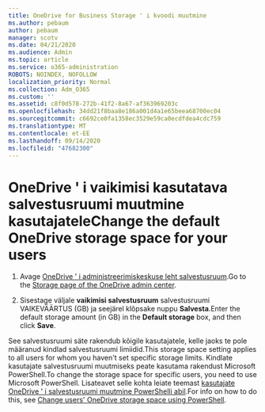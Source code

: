 ```yaml
---
title: OneDrive for Business Storage ' i kvoodi muutmine
ms.author: pebaum
author: pebaum
manager: scotv
ms.date: 04/21/2020
ms.audience: Admin
ms.topic: article
ms.service: o365-administration
ROBOTS: NOINDEX, NOFOLLOW
localization_priority: Normal
ms.collection: Adm_O365
ms.custom: ''
ms.assetid: c8f0d578-272b-41f2-8a67-af363969203c
ms.openlocfilehash: 34dd21f8baa8e186a001d4a1e65beea68700ec04
ms.sourcegitcommit: c6692ce0fa1358ec3529e59ca0ecdfdea4cdc759
ms.translationtype: MT
ms.contentlocale: et-EE
ms.lasthandoff: 09/14/2020
ms.locfileid: "47682300"
---
```

# <a name="change-the-default-onedrive-storage-space-for-your-users"></a><span data-ttu-id="098c7-102">OneDrive ' i vaikimisi kasutatava salvestusruumi muutmine kasutajatele</span><span class="sxs-lookup"><span data-stu-id="098c7-102">Change the default OneDrive storage space for your users</span></span>

1. <span data-ttu-id="098c7-103">Avage [OneDrive ' i administreerimiskeskuse leht salvestusruum](https://admin.onedrive.com/?v=StorageSettings).</span><span class="sxs-lookup"><span data-stu-id="098c7-103">Go to the [Storage page of the OneDrive admin center](https://admin.onedrive.com/?v=StorageSettings).</span></span>
    
2. <span data-ttu-id="098c7-104">Sisestage väljale **vaikimisi salvestusruum** salvestusruumi VAIKEVÄÄRTUS (GB) ja seejärel klõpsake nuppu **Salvesta**.</span><span class="sxs-lookup"><span data-stu-id="098c7-104">Enter the default storage amount (in GB) in the **Default storage** box, and then click **Save**.</span></span>
    
<span data-ttu-id="098c7-105">See salvestusruumi säte rakendub kõigile kasutajatele, kelle jaoks te pole määranud kindlad salvestusruumi limiidid.</span><span class="sxs-lookup"><span data-stu-id="098c7-105">This storage space setting applies to all users for whom you haven't set specific storage limits.</span></span> <span data-ttu-id="098c7-106">Kindlate kasutajate salvestusruumi muutmiseks peate kasutama rakendust Microsoft PowerShell.</span><span class="sxs-lookup"><span data-stu-id="098c7-106">To change the storage space for specific users, you need to use Microsoft PowerShell.</span></span> <span data-ttu-id="098c7-107">Lisateavet selle kohta leiate teemast [kasutajate OneDrive ' i salvestusruumi muutmine PowerShelli abil](https://go.microsoft.com/fwlink/?linkid=866402).</span><span class="sxs-lookup"><span data-stu-id="098c7-107">For info on how to do this, see [Change users' OneDrive storage space using PowerShell](https://go.microsoft.com/fwlink/?linkid=866402).</span></span>
  

